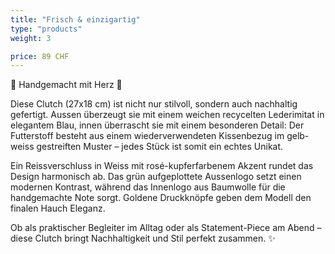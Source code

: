 ```yaml
---
title: "Frisch & einzigartig"
type: "products"
weight: 3

price: 89 CHF
---
```


🌸 Handgemacht mit Herz 🌸

Diese Clutch (27x18 cm) ist nicht nur stilvoll, sondern auch nachhaltig gefertigt. Aussen überzeugt sie mit einem weichen recycelten Lederimitat in elegantem Blau, innen überrascht sie mit einem besonderen Detail: Der Futterstoff besteht aus einem wiederverwendeten Kissenbezug im gelb-weiss gestreiften Muster – jedes Stück ist somit ein echtes Unikat.

Ein Reissverschluss in Weiss mit rosé-kupferfarbenem Akzent rundet das Design harmonisch ab. Das grün aufgeplottete Aussenlogo setzt einen modernen Kontrast, während das Innenlogo aus Baumwolle für die handgemachte Note sorgt. Goldene Druckknöpfe geben dem Modell den finalen Hauch Eleganz.

Ob als praktischer Begleiter im Alltag oder als Statement-Piece am Abend –  
diese Clutch bringt Nachhaltigkeit und Stil perfekt zusammen. ✨
